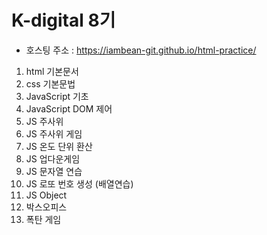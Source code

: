 # K-digital 8기
+ 호스팅 주소 : https://iambean-git.github.io/html-practice/


01. html 기본문서
02. css 기본문법
03. JavaScript 기초
04. JavaScript DOM 제어
05. JS 주사위
06. JS 주사위 게임
07. JS 온도 단위 환산
08. JS 업다운게임
09. JS 문자열 연습
10. JS 로또 번호 생성 (배열연습)
11. JS Object
12. 박스오피스
13. 폭탄 게임